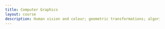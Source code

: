 ```yaml
---
title: Computer Graphics
layout: course
description: Human vision and colour; geometric transformations; algorithms for 2-D and 3-D graphics; hardware and system architectures; shading and lighting; animation.
---
```

